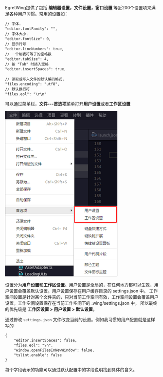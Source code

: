 
EgretWing提供了包括 **编辑器设置，文件设置，窗口设置** 等近200个设置项来满足各种用户习惯。常用的设置如：

    // 字体.
    "editor.fontFamily": "",
    // 字体大小.
    "editor.fontSize": 0,
    // 显示行号
    "editor.lineNumbers": true,
    // 一个制表符等于的空格数
    "editor.tabSize": 4,
    // 按 "Tab" 时插入空格
    "editor.insertSpaces": true,
    
    // 读取或写入文件的默认编码格式.
    "files.encoding": "utf8",
    // 默认换行符
    "files.eol": "\r\n"

可以通过菜单栏，**文件---首选项**菜单打开**用户设置**或者**工作区设置**

![](4.png)

设置分为**用户设置**和**工作区设置**。用户设置是全局的，在任何地方都可以生效，用户设置会覆盖默认设置。用户设置保存在用户缓存目录的 settings.json 中。
工作空间设置是针对某个文件夹的，只对当前工作空间有效，工作空间设置会覆盖用户设置。工作空间设置保存在当前工作空间下的 .wing/settings.json 中。
所以最终的优先级是 **工作区设置  > 用户设置 > 默认设置**。

通过修改 `settings.json` 文件改变当前的设置。例如我习惯的用户配置就是这样写的


	{
		"editor.insertSpaces": false,
		"files.eol": "\n",
		"window.openFilesInNewWindow": false,
		"tslint.enable": false
	}

每个字段表示的功能可以通过默认配置中的字段说明找到具体的含义。